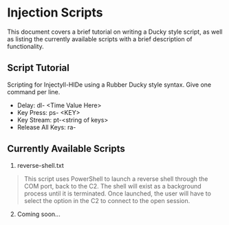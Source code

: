 # Injection Scripts
This document covers a brief tutorial on writing a Ducky style script, as well as listing the currently available scripts with a brief description of functionality.

## Script Tutorial  
Scripting for Injectyll-HIDe using a Rubber Ducky style syntax. Give one command per line.
- Delay: dl- \<Time Value Here\>
- Key Press: ps- \<KEY\>
- Key Stream: pt-\<string of keys\>
- Release All Keys: ra- 

## Currently Available Scripts

1) reverse-shell.txt
> This script uses PowerShell to launch a reverse shell through the COM port, back to the C2. The shell will exist as a background process until it is terminated.  Once launched, the user will have to select the option in the C2 to connect to the open session.
2) Coming soon...